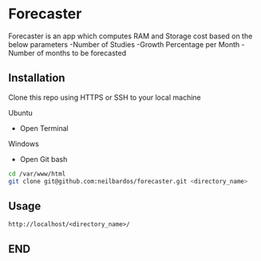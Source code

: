 # Forecaster

Forecaster is an app which computes RAM and Storage cost based on the below parameters
-Number of Studies
-Growth Percentage per Month
-Number of months to be forecasted

## Installation

Clone this repo using HTTPS or SSH to your local machine

Ubuntu
- Open Terminal

Windows
- Open Git bash
```bash
cd /var/www/html
git clone git@github.com:neilbardos/forecaster.git <directory_name>
```

## Usage

```localhost
http://localhost/<directory_name>/
```

## END
